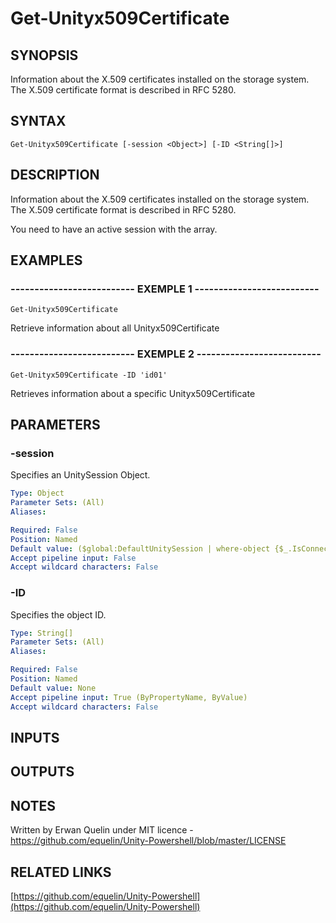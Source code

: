 # Get-Unityx509Certificate

## SYNOPSIS
Information about the X.509 certificates installed on the storage system.
The X.509 certificate format is described in RFC 5280.

## SYNTAX

```
Get-Unityx509Certificate [-session <Object>] [-ID <String[]>]
```

## DESCRIPTION
Information about the X.509 certificates installed on the storage system.
The X.509 certificate format is described in RFC 5280.
 
You need to have an active session with the array.

## EXAMPLES

### -------------------------- EXEMPLE 1 --------------------------
```
Get-Unityx509Certificate
```

Retrieve information about all Unityx509Certificate

### -------------------------- EXEMPLE 2 --------------------------
```
Get-Unityx509Certificate -ID 'id01'
```

Retrieves information about a specific Unityx509Certificate

## PARAMETERS

### -session
Specifies an UnitySession Object.

```yaml
Type: Object
Parameter Sets: (All)
Aliases: 

Required: False
Position: Named
Default value: ($global:DefaultUnitySession | where-object {$_.IsConnected -eq $true})
Accept pipeline input: False
Accept wildcard characters: False
```

### -ID
Specifies the object ID.

```yaml
Type: String[]
Parameter Sets: (All)
Aliases: 

Required: False
Position: Named
Default value: None
Accept pipeline input: True (ByPropertyName, ByValue)
Accept wildcard characters: False
```

## INPUTS

## OUTPUTS

## NOTES
Written by Erwan Quelin under MIT licence - https://github.com/equelin/Unity-Powershell/blob/master/LICENSE

## RELATED LINKS

[https://github.com/equelin/Unity-Powershell](https://github.com/equelin/Unity-Powershell)

